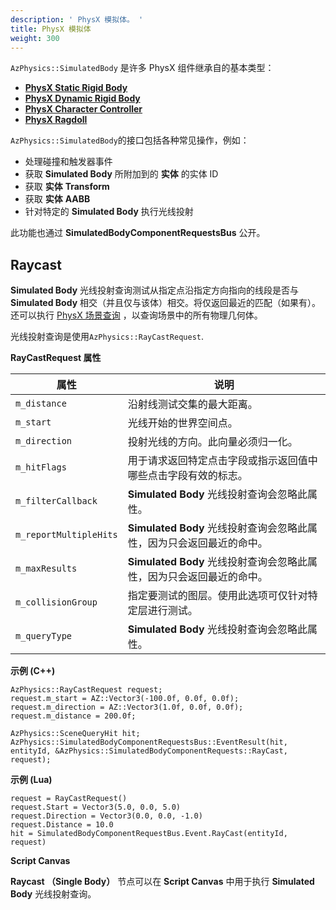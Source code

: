 ```yaml
---
description: ' PhysX 模拟体。 '
title: PhysX 模拟体
weight: 300
---
```


`AzPhysics::SimulatedBody` 是许多 PhysX 组件继承自的基本类型：
+ **[PhysX Static Rigid Body](/docs/user-guide/components/reference/physx/static-rigid-body/)**
+ **[PhysX Dynamic Rigid Body](/docs/user-guide/components/reference/physx/rigid-body/)**
+ **[PhysX Character Controller](/docs/user-guide/components/reference/physx/character-controller/)**
+ **[PhysX Ragdoll](/docs/user-guide/components/reference/physx/ragdoll/)**

`AzPhysics::SimulatedBody`的接口包括各种常见操作，例如：
- 处理碰撞和触发器事件
- 获取 **Simulated Body** 所附加到的 **实体** 的实体 ID
- 获取 **实体** **Transform**
- 获取 **实体** **AABB**
- 针对特定的 **Simulated Body** 执行光线投射

此功能也通过 **SimulatedBodyComponentRequestsBus** 公开。

## Raycast
**Simulated Body** 光线投射查询测试从指定点沿指定方向指向的线段是否与 **Simulated Body** 相交（并且仅与该体）相交。将仅返回最近的匹配（如果有）。还可以执行 [PhysX 场景查询](/docs/user-guide/interactivity/physics/nvidia-physx/scene-queries/) ，以查询场景中的所有物理几何体。

光线投射查询是使用`AzPhysics::RayCastRequest`.

**RayCastRequest 属性**

| 属性 | 说明 |
| --- | --- |
|  `m_distance`  |  沿射线测试交集的最大距离。 |
|  `m_start`  |  光线开始的世界空间点。  |
|  `m_direction`  |  投射光线的方向。此向量必须归一化。 |
|  `m_hitFlags`  |  用于请求返回特定点击字段或指示返回值中哪些点击字段有效的标志。 |
|  `m_filterCallback`  |  **Simulated Body** 光线投射查询会忽略此属性。  |
|  `m_reportMultipleHits`  |  **Simulated Body** 光线投射查询会忽略此属性，因为只会返回最近的命中。  |
|  `m_maxResults`  |  **Simulated Body** 光线投射查询会忽略此属性，因为只会返回最近的命中。  |
|  `m_collisionGroup`  |  指定要测试的图层。使用此选项可仅针对特定层进行测试。  |
|  `m_queryType`  |  **Simulated Body** 光线投射查询会忽略此属性。  |

**示例 (C++)**
```
AzPhysics::RayCastRequest request;
request.m_start = AZ::Vector3(-100.0f, 0.0f, 0.0f);
request.m_direction = AZ::Vector3(1.0f, 0.0f, 0.0f);
request.m_distance = 200.0f;

AzPhysics::SceneQueryHit hit;
AzPhysics::SimulatedBodyComponentRequestsBus::EventResult(hit, entityId, &AzPhysics::SimulatedBodyComponentRequests::RayCast, request);
```

**示例 (Lua)**
```
request = RayCastRequest()
request.Start = Vector3(5.0, 0.0, 5.0)
request.Direction = Vector3(0.0, 0.0, -1.0)
request.Distance = 10.0
hit = SimulatedBodyComponentRequestBus.Event.RayCast(entityId, request)
```

**Script Canvas**

**Raycast （Single Body）** 节点可以在 **Script Canvas** 中用于执行 **Simulated Body** 光线投射查询。
